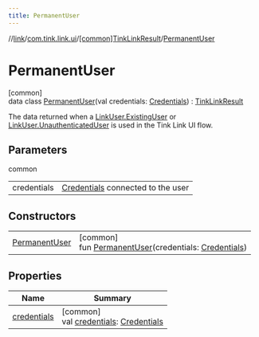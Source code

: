 ```yaml
---
title: PermanentUser
---
```

//[link](../../../../index.html)/[com.tink.link.ui](../../index.html)/[[common]TinkLinkResult](../index.html)/[PermanentUser](index.html)



# PermanentUser



[common]\
data class [PermanentUser](index.html)(val credentials: [Credentials](../../../com.tink.model.credentials/[common]-credentials/index.html)) : [TinkLinkResult](../index.html)

The data returned when a [LinkUser.ExistingUser](../../[common]-link-user/-existing-user/index.html) or [LinkUser.UnauthenticatedUser](../../[common]-link-user/-unauthenticated-user/index.html) is used in the Tink Link UI flow.



## Parameters


common

| | |
|---|---|
| credentials | [Credentials](../../../com.tink.model.credentials/[common]-credentials/index.html) connected to the user |



## Constructors


| | |
|---|---|
| [PermanentUser](-permanent-user.html) | [common]<br>fun [PermanentUser](-permanent-user.html)(credentials: [Credentials](../../../com.tink.model.credentials/[common]-credentials/index.html)) |


## Properties


| Name | Summary |
|---|---|
| [credentials](credentials.html) | [common]<br>val [credentials](credentials.html): [Credentials](../../../com.tink.model.credentials/[common]-credentials/index.html) |

